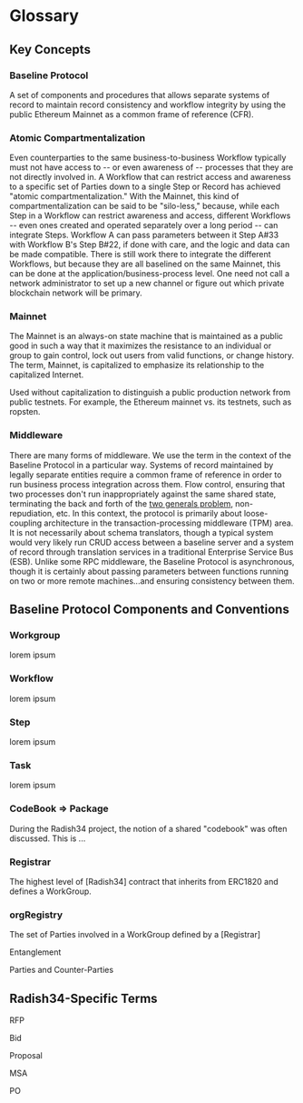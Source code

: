 # Glossary

## Key Concepts

### Baseline Protocol

A set of components and procedures that allows separate systems of record to maintain record consistency and workflow integrity by using the public Ethereum Mainnet as a common frame of reference \(CFR\).

### Atomic Compartmentalization

Even counterparties to the same business-to-business Workflow typically must not have access to -- or even awareness of -- processes that they are not directly involved in. A Workflow that can restrict access and awareness to a specific set of Parties down to a single Step or Record has achieved "atomic compartmentalization." With the Mainnet, this kind of compartmentalization can be said to be "silo-less," because, while each Step in a Workflow can restrict awareness and access, different Workflows -- even ones created and operated separately over a long period -- can integrate Steps. Workflow A can pass parameters between it Step A\#33 with Workflow B's Step B\#22, if done with care, and the logic and data can be made compatible. There is still work there to integrate the different Workflows, but because they are all baselined on the same Mainnet, this can be done at the application/business-process level. One need not call a network administrator to set up a new channel or figure out which private blockchain network will be primary. 

### **Mainnet**

The Mainnet is an always-on state machine that is maintained as a public good in such a way that it maximizes the resistance to an individual or group to gain control, lock out users from valid functions, or change history. The term, Mainnet, is capitalized to emphasize its relationship to the capitalized Internet.

Used without capitalization to distinguish a public production network from public testnets. For example, the Ethereum mainnet vs. its testnets, such as ropsten.

### Middleware

There are many forms of middleware. We use the term in the context of the Baseline Protocol in a particular way. Systems of record maintained by legally separate entities require a common frame of reference in order to run business process integration across them. Flow control, ensuring that two processes don't run inappropriately against the same shared state, terminating the back and forth of the [two generals problem](https://en.wikipedia.org/wiki/Two_Generals%27_Problem), non-repudiation, etc. In this context, the protocol is primarily about loose-coupling architecture in the transaction-processing middleware \(TPM\) area. It is not necessarily about schema translators, though a typical system would very likely run CRUD access between a baseline server and a system of record through translation services in a traditional Enterprise Service Bus \(ESB\). Unlike some RPC middleware, the Baseline Protocol is asynchronous, though it is certainly about passing parameters between functions running on two or more remote machines...and ensuring consistency between them.

### 

### 

## Baseline Protocol Components and Conventions

### Workgroup

lorem ipsum

### Workflow

lorem ipsum

### Step

lorem ipsum

### Task

lorem ipsum

### CodeBook =&gt; Package

During the Radish34 project, the notion of a shared "codebook" was often discussed. This is ...

### Registrar

The highest level of \[Radish34\] contract that inherits from ERC1820 and defines a WorkGroup.

### orgRegistry

The set of Parties involved in a WorkGroup defined by a \[Registrar\]

Entanglement

Parties and Counter-Parties



## Radish34-Specific Terms

RFP

Bid

Proposal

MSA

PO





## 

